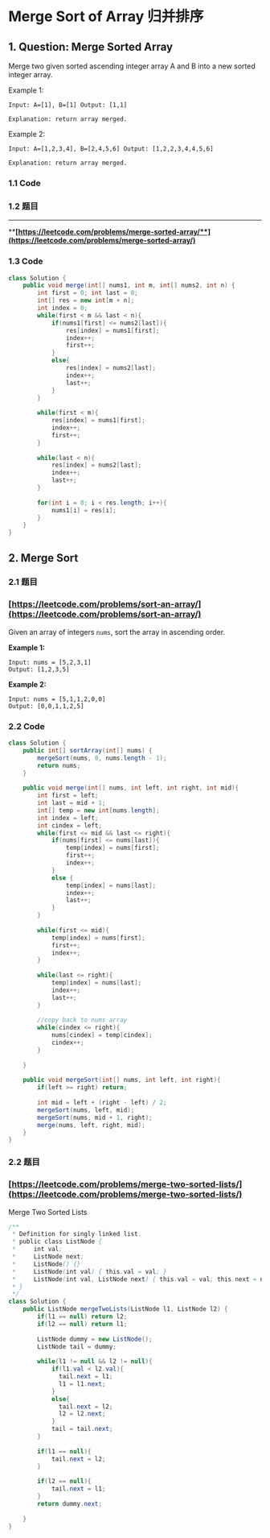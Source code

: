# Merge Sort of Array 归并排序

## 1. Question: Merge Sorted Array

Merge two given sorted ascending integer array A and B into a new sorted integer array.

Example 1:

`Input: A=[1], B=[1] Output: [1,1]`&#x20;

`Explanation: return array merged.`

Example 2:

`Input: A=[1,2,3,4], B=[2,4,5,6] Output: [1,2,2,3,4,4,5,6]`&#x20;

`Explanation: return array merged.`

### 1.1 Code

### 1.2 题目

****

****[**https://leetcode.com/problems/merge-sorted-array/**](https://leetcode.com/problems/merge-sorted-array/)****

### **1.3 Code**

```java
class Solution {
    public void merge(int[] nums1, int m, int[] nums2, int n) {
        int first = 0; int last = 0;
        int[] res = new int[m + n];
        int index = 0;
        while(first < m && last < n){
            if(nums1[first] <= nums2[last]){
                res[index] = nums1[first];
                index++;
                first++;
            }
            else{
                res[index] = nums2[last];
                index++;
                last++;
            }
        }
        
        while(first < m){
            res[index] = nums1[first];
            index++;
            first++;
        }
        
        while(last < n){
            res[index] = nums2[last];
            index++;
            last++;
        }
        
        for(int i = 0; i < res.length; i++){
            nums1[i] = res[i];
        }
    }
}
```

## 2. Merge Sort

### 2.1 题目

### [https://leetcode.com/problems/sort-an-array/](https://leetcode.com/problems/sort-an-array/)

Given an array of integers `nums`, sort the array in ascending order.

**Example 1:**

```
Input: nums = [5,2,3,1]
Output: [1,2,3,5]
```

**Example 2:**

```
Input: nums = [5,1,1,2,0,0]
Output: [0,0,1,1,2,5]
```

### 2.2 Code

```java
class Solution {
    public int[] sortArray(int[] nums) {
        mergeSort(nums, 0, nums.length - 1);
        return nums;
    }
    
    public void merge(int[] nums, int left, int right, int mid){
        int first = left;
        int last = mid + 1;
        int[] temp = new int[nums.length];
        int index = left;
        int cindex = left;
        while(first <= mid && last <= right){
            if(nums[first] <= nums[last]){
                temp[index] = nums[first];
                first++;
                index++;
            }
            else {
                temp[index] = nums[last];
                index++;
                last++;
            }
        }
        
        while(first <= mid){
            temp[index] = nums[first];
            first++;
            index++;
        }
        
        while(last <= right){
            temp[index] = nums[last];
            index++;
            last++;
        }
        
        //copy back to nums array
        while(cindex <= right){
            nums[cindex] = temp[cindex];
            cindex++;
        }
        
    }
    
    public void mergeSort(int[] nums, int left, int right){
        if(left >= right) return;
        
        int mid = left + (right - left) / 2;
        mergeSort(nums, left, mid);
        mergeSort(nums, mid + 1, right);
        merge(nums, left, right, mid);
    }
}
```



### 2.2 题目

### [https://leetcode.com/problems/merge-two-sorted-lists/](https://leetcode.com/problems/merge-two-sorted-lists/)



Merge Two Sorted Lists

```java
/**
 * Definition for singly-linked list.
 * public class ListNode {
 *     int val;
 *     ListNode next;
 *     ListNode() {}
 *     ListNode(int val) { this.val = val; }
 *     ListNode(int val, ListNode next) { this.val = val; this.next = next; }
 * }
 */
class Solution {
    public ListNode mergeTwoLists(ListNode l1, ListNode l2) {
        if(l1 == null) return l2;
        if(l2 == null) return l1;
        
        ListNode dummy = new ListNode();
        ListNode tail = dummy;
        
        while(l1 != null && l2 != null){
            if(l1.val < l2.val){
              tail.next = l1;
              l1 = l1.next;          
            }
            else{
              tail.next = l2;
              l2 = l2.next;  
            }
            tail = tail.next;
        }
        
        if(l1 == null){
            tail.next = l2;
        }
        
        if(l2 == null){
            tail.next = l1;
        }
        return dummy.next;
        
    }
}
```
